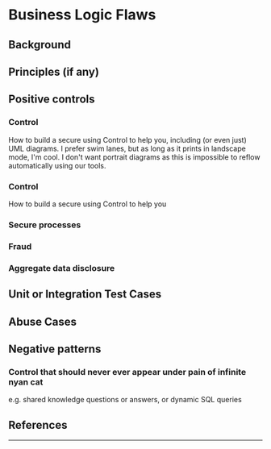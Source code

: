 # Business Logic Flaws

## Background


## Principles (if any)


## Positive controls 

### Control
How to build a secure <thing> using Control to help you, including (or even just) UML diagrams. I prefer swim lanes, but as long as it prints in landscape mode, I'm cool. I don't want portrait diagrams as this is impossible to reflow automatically using our tools.

### Control
How to build a secure <thing> using Control to help you

### Secure processes

### Fraud

### Aggregate data disclosure



## Unit or Integration Test Cases

## Abuse Cases

## Negative patterns

### Control that should never ever appear under pain of infinite nyan cat

e.g. shared knowledge questions or answers, or dynamic SQL queries

## References

***


